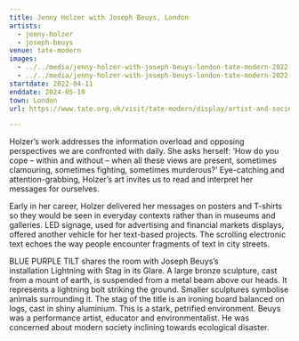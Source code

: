 ```yaml
---
title: Jenny Holzer with Joseph Beuys, London
artists:
  - jenny-holzer
  - joseph-beuys
venue: tate-modern
images:
  - ../../media/jenny-holzer-with-joseph-beuys-london-tate-modern-2022-04-11-0.webp
  - ../../media/jenny-holzer-with-joseph-beuys-london-tate-modern-2022-04-11-1.webp
startdate: 2022-04-11
enddate: 2024-05-19
town: London
url: https://www.tate.org.uk/visit/tate-modern/display/artist-and-society/joseph-beuys-and-jenny-holzer

---
```


Holzer’s work addresses the information overload and opposing perspectives we are confronted with daily. She asks herself: ‘How do you cope – within and without – when all these views are present, sometimes clamouring, sometimes fighting, sometimes murderous?’ Eye-catching and attention-grabbing, Holzer’s art invites us to read and interpret her messages for ourselves.

Early in her career, Holzer delivered her messages on posters and T-shirts so they would be seen in everyday contexts rather than in museums and galleries. LED signage, used for advertising and financial markets displays, offered another vehicle for her text-based projects. The scrolling electronic text echoes the way people encounter fragments of text in city streets.

BLUE PURPLE TILT shares the room with Joseph Beuys’s installation Lightning with Stag in its Glare. A large bronze sculpture, cast from a mount of earth, is suspended from a metal beam above our heads. It represents a lightning bolt striking the ground. Smaller sculptures symbolise animals surrounding it. The stag of the title is an ironing board balanced on logs, cast in shiny aluminium. This is a stark, petrified environment. Beuys was a performance artist, educator and environmentalist. He was concerned about modern society inclining towards ecological disaster.